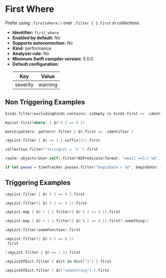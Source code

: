 # First Where

Prefer using `.first(where:)` over `.filter { }.first` in collections

* **Identifier:** `first_where`
* **Enabled by default:** No
* **Supports autocorrection:** No
* **Kind:** performance
* **Analyzer rule:** No
* **Minimum Swift compiler version:** 5.0.0
* **Default configuration:**
  <table>
  <thead>
  <tr><th>Key</th><th>Value</th></tr>
  </thead>
  <tbody>
  <tr>
  <td>
  severity
  </td>
  <td>
  warning
  </td>
  </tr>
  </tbody>
  </table>

## Non Triggering Examples

```swift
kinds.filter(excludingKinds.contains).isEmpty && kinds.first == .identifier
```

```swift
myList.first(where: { $0 % 2 == 0 })
```

```swift
match(pattern: pattern).filter { $0.first == .identifier }
```

```swift
(myList.filter { $0 == 1 }.suffix(2)).first
```

```swift
collection.filter("stringCol = '3'").first
```

```swift
realm?.objects(User.self).filter(NSPredicate(format: "email ==[c] %@", email)).first
```

```swift
if let pause = timeTracker.pauses.filter("beginDate < %@", beginDate).first { print(pause) }
```

## Triggering Examples

```swift
↓myList.filter { $0 % 2 == 0 }.first
```

```swift
↓myList.filter({ $0 % 2 == 0 }).first
```

```swift
↓myList.map { $0 + 1 }.filter({ $0 % 2 == 0 }).first
```

```swift
↓myList.map { $0 + 1 }.filter({ $0 % 2 == 0 }).first?.something()
```

```swift
↓myList.filter(someFunction).first
```

```swift
↓myList.filter({ $0 % 2 == 0 })
.first
```

```swift
(↓myList.filter { $0 == 1 }).first
```

```swift
↓myListOfDict.filter { dict in dict["1"] }.first
```

```swift
↓myListOfDict.filter { $0["someString"] }.first
```